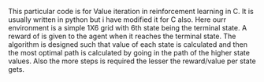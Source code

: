 This particular code is for Value iteration in reinforcement learning in C.
It is usually written in python but i have modified it for C also. Here ourr environment is a simple 1X6 grid with 6th state being the terminal state.
A reward of is given to the agent when it reaches the terminal state.
The algorithm is designed such that value of each state is calculated and then the most optimal path is calculated by going in the path of the higher state values.
Also the more steps is required the lesser the reward/value per state gets.
